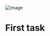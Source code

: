 ![image](https://user-images.githubusercontent.com/124984811/218020901-af817b2b-5385-4317-a2e4-da7effd32e89.png)
# First task
